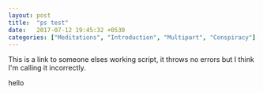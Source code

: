 ```yaml
---
layout: post
title:  "ps test"
date:   2017-07-12 19:45:32 +0530
categories: ["Meditations", "Introduction", "Multipart", "Conspiracy"]
---
```


This is a link to someone elses working script, it throws no errors but I think I'm calling it incorrectly.

<script src="https://jagracar.com/sketches/sourceCode/seaLife.js"></script>

hello
